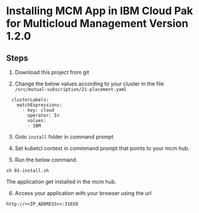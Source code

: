 # Installing MCM App in IBM Cloud Pak for Multicloud Management Version 1.2.0 

## Steps

1. Download this project from git

2. Change the below values according to your cluster in the file `/src/mutual-subscription/21-placement.yaml` 

```
  clusterLabels:
    matchExpressions:
      - key: cloud
        operator: In
        values:
        - IBM
```

3. Goto `install` folder in command prompt

4. Set kubetcl context in commmand prompt that points to your mcm hub.

5. Run the below command.

```
sh 01-install.sh
```

The application get installed in the mcm hub.

6. Access your application with your browser using the url

```
http://<<IP_ADDRESS>>:31650
```
